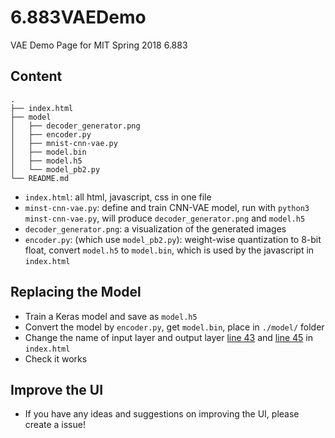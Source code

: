 # 6.883VAEDemo
VAE Demo Page for MIT Spring 2018 6.883

## Content
```
.
├── index.html
├── model
│   ├── decoder_generator.png
│   ├── encoder.py
│   ├── mnist-cnn-vae.py
│   ├── model.bin
│   ├── model.h5
│   └── model_pb2.py
└── README.md
```
 - `index.html`: all html, javascript, css in one file
 - `minst-cnn-vae.py`: define and train CNN-VAE model, run with `python3 minst-cnn-vae.py`, will produce `decoder_generator.png` and `model.h5`
 - `decoder_generator.png`: a visualization of the generated images
 - `encoder.py`: (which use `model_pb2.py`): weight-wise quantization to 8-bit float, convert `model.h5` to `model.bin`, which is used by the javascript in `index.html`
 
 ## Replacing the Model
 - Train a Keras model and save as `model.h5`
 - Convert the model by `encoder.py`, get `model.bin`, place in `./model/` folder
 - Change the name of input layer and output layer [line 43](https://github.com/johnding1996/6.883VAEDemo/blob/da0c69e76e7bca7083e36b2855d8b07076392ccc/index.html#L43) and [line 45](https://github.com/johnding1996/6.883VAEDemo/blob/da0c69e76e7bca7083e36b2855d8b07076392ccc/index.html#L45) in `index.html`
 - Check it works
  
## Improve the UI
 - If you have any ideas and suggestions on improving the UI, please create a issue!
